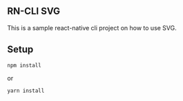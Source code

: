 ## RN-CLI SVG

This is a sample react-native cli project on how to use SVG.

## Setup

```
npm install
```

or

```
yarn install
```

